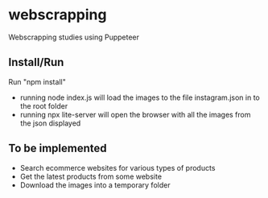 # webscrapping
Webscrapping studies using Puppeteer

## Install/Run

Run "npm install"
* running node index.js will load the images to the file instagram.json in to the root folder
* running npx lite-server will open the browser with all the images from the json displayed

## To be implemented
* Search ecommerce websites for various types of products
* Get the latest products from some website
* Download the images into a temporary folder
